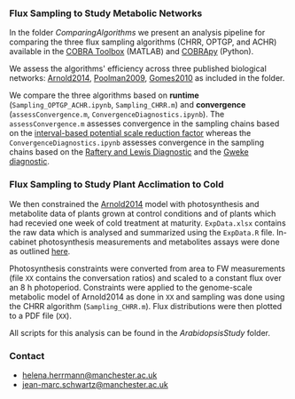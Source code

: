 ### Flux Sampling to Study Metabolic Networks 

In the folder *ComparingAlgorithms* we present an analysis pipeline for comparing the three flux sampling algorithms (CHRR, OPTGP, and ACHR) available in the [COBRA Toolbox](https://opencobra.github.io/cobratoolbox/stable/) (MATLAB) and [COBRApy](https://cobrapy.readthedocs.io/en/latest/) (Python). 

We assess the algorithms' efficiency across three published biological networks: [Arnold2014](https://www.ncbi.nlm.nih.gov/pubmed/24808102), [Poolman2009](http://www.plantphysiol.org/content/151/3/1570), [Gomes2010](http://www.plantphysiol.org/content/152/2/579) as included in the folder. 

We compare the three algorithms based on **runtime** (`Sampling_OPTGP_ACHR.ipynb`, `Sampling_CHRR.m`) and **convergence** (`assessConvergence.m`, `ConvergenceDiagnostics.ipynb`). 
The `assessConvergence.m` assesses convergence in the sampling chains based on the [interval-based potential scale reduction factor](http://www.stat.columbia.edu/~gelman/research/published/brooksgelman2.pdf) whereas the `ConvergenceDiagnostics.ipynb` assesses convergence in the sampling chains based on the [Raftery and Lewis Diagnostic](https://pdfs.semanticscholar.org/0daf/54c4b59fd2c362de822de0ffdab84f49c6fd.pdf) and the [Gweke diagnostic](https://pdfs.semanticscholar.org/2e86/50b01dd557ffb15113c795536ea7c6ab1088.pdf). 


### Flux Sampling to Study Plant Acclimation to Cold 

We then constrained the [Arnold2014](https://www.ncbi.nlm.nih.gov/pubmed/24808102) model with photosynthesis and metabolite data of plants grown at control conditions and of plants which had recevied one week of cold treatment at maturity. `ExpData.xlsx` contains the raw data which is analysed and summarized using the `ExpData.R` file. In-cabinet photosynthesis measurements and metabolites assays were done as outlined [here](https://www.ncbi.nlm.nih.gov/pubmed/27440755).

Photosynthesis constraints were converted from area to FW measurements (file `XX` contains the conversation ratios) and scaled to a constant flux over an 8 h photoperiod. Constraints were applied to the genome-scale metabolic model of Arnold2014 as done in `XX` and sampling was done using the CHRR algorithm (`Sampling_CHRR.m`). Flux distributions were then plotted to a PDF file (`XX`). 

All scripts for this analysis can be found in the *ArabidopsisStudy* folder. 

### Contact
- helena.herrmann@manchester.ac.uk 
- jean-marc.schwartz@manchester.ac.uk
